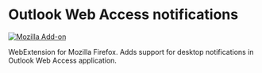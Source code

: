 # Outlook Web Access notifications

[![Mozilla Add-on](https://img.shields.io/amo/v/owa-notifications.svg)](https://addons.mozilla.org/firefox/addon/owa-notifications/)

WebExtension for Mozilla Firefox.
Adds support for desktop notifications in Outlook Web Access application.
